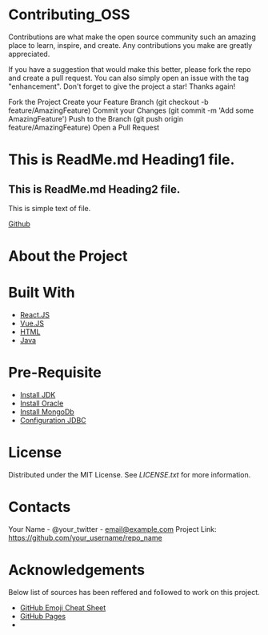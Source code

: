 # Contributing_OSS

Contributions are what make the open source community such an amazing place to learn, inspire, and create. 
Any contributions you make are greatly appreciated.

If you have a suggestion that would make this better, please fork the repo and create a pull request. 
You can also simply open an issue with the tag "enhancement". Don't forget to give the project a star! Thanks again!

Fork the Project
Create your Feature Branch (git checkout -b feature/AmazingFeature)
Commit your Changes (git commit -m 'Add some AmazingFeature')
Push to the Branch (git push origin feature/AmazingFeature)
Open a Pull Request

# This is ReadMe.md Heading1 file.
## This is ReadMe.md Heading2 file.

This is simple text of file.

[Github](https://www.github.com "Github home")

# About the Project

# Built With
- [React.JS](https://reactjs.org/)
- [Vue.JS](https://vuejs.org/)
- [HTML](https://www.w3schools.com/html/)
- [Java](https://www.java.com/en/)

# Pre-Requisite
- [Install JDK](https://www.oracle.com/java/technologies/downloads/)
- [Install Oracle](https://docs.oracle.com)
- [Install MongoDb](https://www.mongodb.com)
- [Configuration JDBC](https://www.ibm.com/docs/en/tivoli-monitoring/6.3.0?topic=jdbc-configuration)


# License
Distributed under the MIT License. See _LICENSE.txt_ for more information.

# Contacts
Your Name - @your_twitter - email@example.com
Project Link: https://github.com/your_username/repo_name

# Acknowledgements
Below list of sources has been reffered and followed to work on this project.
- [GitHub Emoji Cheat Sheet](https://www.webpagefx.com/tools/emoji-cheat-sheet)
- [GitHub Pages](https://github.com/othneildrew/Best-README-Template)
- 

